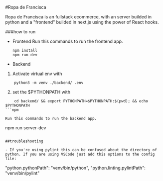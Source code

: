 #Ropa de Francisca

Ropa de Francisca is an fullstack ecommerce, with an server builded in python and a "frontend" builded in next.js using the power of React hooks.

###how to run

- Frontend
  Run this commands to run the frontend app.
  ```
  npm install
  npm run dev
  ```
- Backend

1. Activate virtual env with

```
    python3 -m venv ./backend/ .env
```

2. set the \$PYTHONPATH with

````
    cd backend/ && export PYTHONPATH=$PYTHONPATH:$(pwd); && echo $PYTHONPATH
```npm

Run this commands to run the backend app.

````

npm run server-dev

```

##troubleshooting

- If you're using pylint this can be confused about the directory of python. If you are using VSCode just add this options to the config file:

```

"python.pythonPath": "venv/bin/python",
"python.linting.pylintPath": "venv/bin/pylint"

```

```
